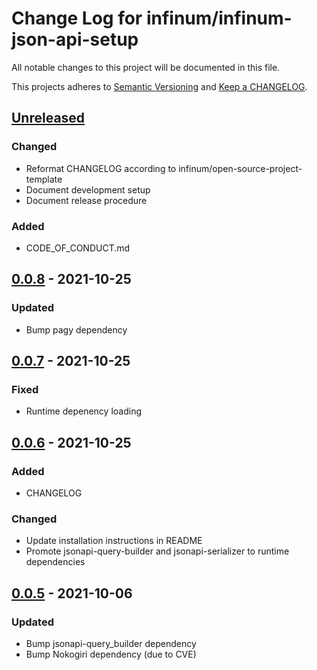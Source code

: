 # Change Log for infinum/infinum-json-api-setup

All notable changes to this project will be documented in this file.

This projects adheres to [Semantic Versioning](https://semver.org/) and [Keep a CHANGELOG](https://keepachangelog.com/).

## [Unreleased]

### Changed
- Reformat CHANGELOG according to infinum/open-source-project-template
- Document development setup
- Document release procedure

### Added
- CODE_OF_CONDUCT.md

## [0.0.8] - 2021-10-25

### Updated
- Bump pagy dependency

## [0.0.7] - 2021-10-25

### Fixed
- Runtime depenency loading

## [0.0.6] - 2021-10-25

### Added
- CHANGELOG

### Changed
- Update installation instructions in README
- Promote jsonapi-query-builder and jsonapi-serializer to runtime dependencies

## [0.0.5] - 2021-10-06

### Updated
- Bump jsonapi-query_builder dependency
- Bump Nokogiri dependency (due to CVE)

[Unreleased]: https://github.com/infinum/infinum-json-api-setup/compare/v0.0.8...HEAD
[0.0.8]: https://github.com/infinum/infinum-json-api-setup/compare/v0.0.7...v0.0.8
[0.0.7]: https://github.com/infinum/infinum-json-api-setup/compare/v0.0.6...v0.0.7
[0.0.6]: https://github.com/infinum/infinum-json-api-setup/compare/v0.0.5...v0.0.6
[0.0.5]: https://github.com/infinum/infinum-json-api-setup/compare/v0.0.4...v0.0.5
